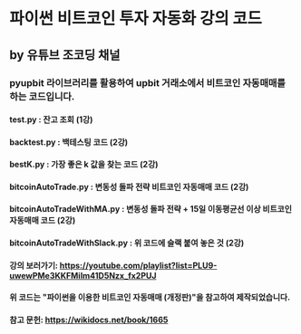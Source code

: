 # 파이썬 비트코인 투자 자동화 강의 코드
## by 유튜브 조코딩 채널

### pyupbit 라이브러리를 활용하여 upbit 거래소에서 비트코인 자동매매를 하는 코드입니다.

#### test.py : 잔고 조회 (1강)
#### backtest.py : 백테스팅 코드 (2강)
#### bestK.py : 가장 좋은 k 값을 찾는 코드 (2강)
#### bitcoinAutoTrade.py : 변동성 돌파 전략 비트코인 자동매매 코드 (2강)
#### bitcoinAutoTradeWithMA.py : 변동성 돌파 전략 + 15일 이동평균선 이상 비트코인 자동매매 코드 (2강)
#### bitcoinAutoTradeWithSlack.py : 위 코드에 슬랙 붙여 놓은 것 (2강)
#### 강의 보러가기:  https://youtube.com/playlist?list=PLU9-uwewPMe3KKFMiIm41D5Nzx_fx2PUJ

#### 위 코드는 "파이썬을 이용한 비트코인 자동매매 (개정판)"을 참고하여 제작되었습니다.
#### 참고 문헌: https://wikidocs.net/book/1665